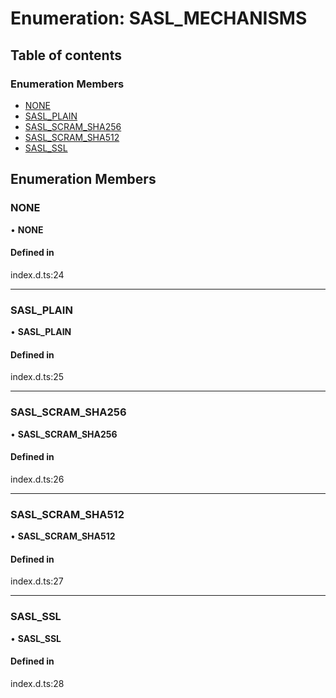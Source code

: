 # Enumeration: SASL\_MECHANISMS

## Table of contents

### Enumeration Members

- [NONE](SASL_MECHANISMS.md#none)
- [SASL\_PLAIN](SASL_MECHANISMS.md#sasl_plain)
- [SASL\_SCRAM\_SHA256](SASL_MECHANISMS.md#sasl_scram_sha256)
- [SASL\_SCRAM\_SHA512](SASL_MECHANISMS.md#sasl_scram_sha512)
- [SASL\_SSL](SASL_MECHANISMS.md#sasl_ssl)

## Enumeration Members

### NONE

• **NONE**

#### Defined in

index.d.ts:24

___

### SASL\_PLAIN

• **SASL\_PLAIN**

#### Defined in

index.d.ts:25

___

### SASL\_SCRAM\_SHA256

• **SASL\_SCRAM\_SHA256**

#### Defined in

index.d.ts:26

___

### SASL\_SCRAM\_SHA512

• **SASL\_SCRAM\_SHA512**

#### Defined in

index.d.ts:27

___

### SASL\_SSL

• **SASL\_SSL**

#### Defined in

index.d.ts:28
